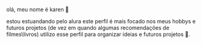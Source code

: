 olá, meu nome é karen 🥇

estou estuandando pelo alura
este perfil é mais focado nos meus hobbys e futuros projetos (de vez em quando algumas recomendações de filmes\livros)
utilizo esse perfil para organizar ideias e futuros projetos 💟.
